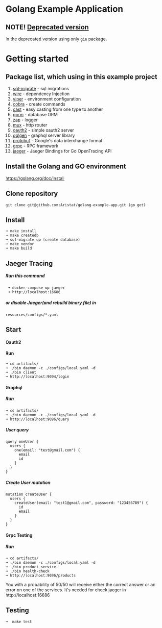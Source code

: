 # Golang Example Application

## NOTE! [Deprecated version](https://github.com/Aristat/golang-example-app/tree/gin-example)

In the deprecated version using only `gin` package.

# Getting started

## Package list, which using in this example project

1. [sql-migrate](https://github.com/rubenv/sql-migrate) - sql migrations
2. [wire](https://github.com/google/wire) - dependency Injection
3. [viper](https://github.com/spf13/viper) - environment configuration
4. [cobra](https://github.com/spf13/cobra) - create commands
5. [cast](https://github.com/spf13/cast) - easy casting from one type to another
6. [gorm](https://github.com/jinzhu/gorm) - database ORM
7. [zap](https://github.com/uber-go/zap) - logger
8. [mux](https://github.com/gorilla/mux) - http router
9. [oauth2](https://github.com/go-oauth2/oauth2) - simple oauth2 server
10. [gqlgen](https://github.com/99designs/gqlgen) - graphql server library
11. [protobuf](https://github.com/golang/protobuf) - Google's data interchange format
12. [grpc](google.golang.org/grpc) - RPC framework
13. [jaeger](http://github.com/uber/jaeger-client-go) - Jaeger Bindings for Go OpenTracing API

## Install the Golang and GO environment

https://golang.org/doc/install

## Clone repository

```
git clone git@github.com:Aristat/golang-example-app.git (go get)
```

## Install

```
➜ make install
➜ make createdb
➜ sql-migrate up (create database)
➜ make vendor
➜ make build
```

## Jaeger Tracing


##### Run this command

```
 ➜ docker-compose up jaeger
 ➜ http://localhost:16686
```

##### or disable Jaeger(and rebuild binary file) in

```
resources/configs/*.yaml
```

##  Start

#### Oauth2
 
#### Run

```
➜ cd artifacts/
➜ ./bin daemon -c ./configs/local.yaml -d
➜ ./bin client
➜ http://localhost:9094/login
```

#### Graphql 

##### Run
```
➜ cd artifacts/
➜ ./bin daemon -c ./configs/local.yaml -d
➜ http://localhost:9096/query
```

##### User query
```
query oneUser {
  users {
    one(email: "test@gmail.com") {
      email
      id
    }
  }
}
```

##### Create User mutation
```
mutation createUser {
  users {
    createUser(email: "test1@gmail.com", password: "123456789") {
      id
      email
    }
  }
}
```

#### Grpc Testing

##### Run
```
➜ cd artifacts/
➜ ./bin daemon -c ./configs/local.yaml -d
➜ ./bin product_service
➜ ./bin health-check
➜ http://localhost:9096/products
```

You with a probability of 50/50 will receive either the correct answer or an error on one of the services.
It's needed for check jaeger in http://localhost:16686

## Testing
```
➜  make test
```

